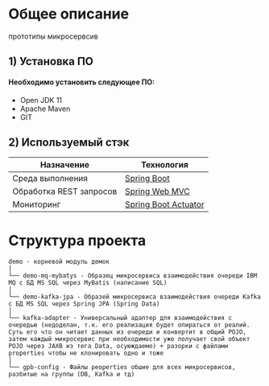 # Общее описание
прототипы микросервсив

## 1) Установка ПО
#### Необходимо установить следующее ПО:

* Open JDK 11
* Apache Maven
* GIT

## 2) Используемый стэк

|         Назначение          |   Технология                                            |
| ----------------------------| ------------------------------------------------------- |
| Среда выполнения            | [Spring Boot](https://spring.io/projects/spring-boot) |
| Обработка REST запросов     | [Spring Web MVC](https://docs.spring.io/spring/docs/current/spring-framework-reference/web.html) |
| Мониторинг                  | [Spring Boot Actuator](https://www.baeldung.com/spring-boot-actuators) |

# Структура проекта
```
demo - корневой модуль демок
│
└── demo-mq-mybatys - Образец микросервиса взаимодействия очереди IBM MQ с БД MS SQL через MyBatis (написание SQL)
│
└── demo-kafka-jpa - Образей микросервиса взаимодействия очереди Kafka с БД MS SQL через Spring JPA (Spring Data)
│
└── kafka-adapter - Универсальный адаптер для взаимодействия с очередью (недоделан, т.к. его реализация будет опираться от реалий. Суть его что он читает данных из очереди и конвертит в общий POJO, затем каждый микросервис при необходимости уже получает свой объект POJO через JAXB из тега Data, осуюждаемо) + разорки с файлами properties чтобы не клонировать одно и тоже
│
└── gpb-config - Файлы peoperties обшие для всех микросервисов, разбитые на группы (DB, Kafka и тд)